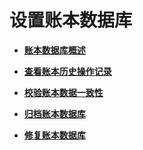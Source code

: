 # 设置账本数据库

-   **[账本数据库概述](账本数据库概述.md)**  

-   **[查看账本历史操作记录](查看账本历史操作记录.md)**  

-   **[校验账本数据一致性](校验账本数据一致性.md)**  

-   **[归档账本数据库](归档账本数据库.md)**  

-   **[修复账本数据库](修复账本数据库.md)**  


